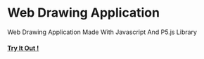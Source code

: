 # Web Drawing Application
Web Drawing Application Made With Javascript And P5.js Library                    
#### [Try It Out !](https://aeroandzero.github.io/Web-Drawing-Application/)

